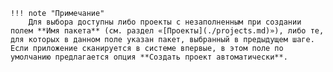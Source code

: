     !!! note "Примечание"
        Для выбора доступны либо проекты с незаполненным при создании полем **Имя пакета** (см. раздел «[Проекты](./projects.md)»), либо те, для которых в данном поле указан пакет, выбранный в предыдущем шаге. Если приложение сканируется в системе впервые, в этом поле по умолчанию предлагается опция **Создать проект автоматически**.